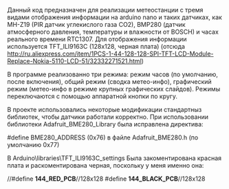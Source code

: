 Данный код предназначен для реализации метеостанции с тремя видами отображения информации на arduino nano и таких датчиках, как  MH-Z19 (PIR датчик углекислого газа CO2), BMP280 (датчик атмосферного давления, температуры и влажности от BOSCH) и часах реального времени RTC1307. Для отображения информации используется TFT_ILI9163C (128x128, черная плата) (отсюда http://ru.aliexpress.com/item/1PCS-1-44-128-128-SPI-TFT-LCD-Module-Replace-Nokia-5110-LCD-51/32332271521.html)

В программе реализованно три режима: режим часов (по умолчанию, после включения), общий режим (сводка метео-инфо), графический режим (метео-инфо в режиме крупных графических слайдов). Режимы переключаются с помощью аппаратной кнопки по кругу.

В проекте использовались некоторые модификации стандартныз библиотек, чтобы датчики работали корректно.
При использовании библиотеки Adafruit_BME280_Library была исправлена директива:

#define BME280_ADDRESS (0x76) в файле Adafruit_BME280.h (по умолчанию 0x77)

В Arduino\libraries\TFT_ILI9163C\_settings
Была закоментирована красная плата и раскоментирована черная, поскольку у меня именно она:

//#define __144_RED_PCB__//128x128
#define __144_BLACK_PCB__//128x128
